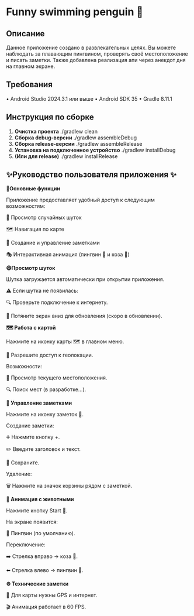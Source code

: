 # Funny swimming penguin 🐧

## Описание

Данное приложение создано в развлекательных целях. Вы можете наблюдать за плавающим пингвином, 
проверять своё местоположение и писать заметки. Также добавлена реализация апи через анекдот дня на главном экране.


## Требования

•   Android Studio 2024.3.1 или выше
•   Android SDK 35
•   Gradle 8.11.1 

## Инструкция по сборке

1.  **Очистка проекта**
    ./gradlew clean
2. **Сборка debug-версии**
   ./gradlew assembleDebug
4. **Сборка release-версии**
   ./gradlew assembleRelease
6. **Установка на подключенное устройство**
   ./gradlew installDebug
8. **(Или для release)**
   ./gradlew installRelease


## ✨Руководство пользователя приложения ✨

**🌟Основные функции**

Приложение предоставляет удобный доступ к следующим возможностям:

📌 Просмотр случайных шуток

🗺 Навигация по карте

📝 Создание и управление заметками

🎭 Интерактивная анимация (пингвин 🐧 и коза 🐐)

**😄Просмотр шуток**

Шутка загружается автоматически при открытии приложения.

⚠️ Если шутка не появилась:

🔍 Проверьте подключение к интернету.

🔄 Потяните экран вниз для обновления (скоро в обновлении).

**🗺️ Работа с картой**

Нажмите на иконку карты 🗺 в главном меню.

📍 Разрешите доступ к геолокации.

Возможности:

👀 Просмотр текущего местоположения.

🔍 Поиск мест (в разработке...).

**📒 Управление заметками**

Нажмите на иконку заметок 📝.

Создание заметки:

➕ Нажмите кнопку +.

✏️ Введите заголовок и текст.

💾 Сохраните.

Удаление:

🗑️ Нажмите на значок корзины рядом с заметкой.

**🎪 Анимация с животными**

Нажмите кнопку Start 🚀.

На экране появится:

🐧 Пингвин (по умолчанию).

Переключение:

➡️ Стрелка вправо → коза 🐐.

⬅️ Стрелка влево → пингвин 🐧.

**⚙️ Технические заметки**

🔋 Для карты нужны GPS и интернет.

🎬 Анимация работает в 60 FPS.
